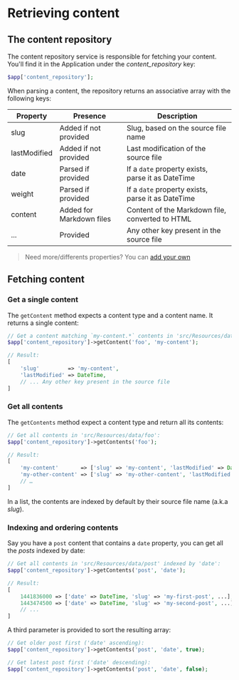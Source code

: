 # Retrieving content

## The content repository

The content repository service is responsible for fetching your content. You'll find it in the Application under the *content_repository* key:

``` php
$app['content_repository'];
```

When parsing a content, the repository returns an associative array with the following keys:

Property      | Presence                 | Description
------------- | ------------------------ | -----------------------------------
slug          | Added if not provided    | Slug, based on the source file name
lastModified  | Added if not provided    | Last modification of the source file
date          | Parsed if provided       | If a `date` property exists, parse it as DateTime
weight        | Parsed if provided       | If a `date` property exists, parse it as DateTime
content       | Added for Markdown files | Content of the Markdown file, converted to HTML
...           | Provided                 | Any other key present in the source file

> Need more/differents properties? You can [add your own](../content/property-handlers)

## Fetching content

### Get a single content

The `getContent` method expects a content type and a content name. It returns a single content:

``` php
// Get a content matching `my-content.*` contents in 'src/Resources/data/foo':
$app['content_repository']->getContent('foo', 'my-content');

// Result:
[
    'slug'         => 'my-content',
    'lastModified' => DateTime,
    // ... Any other key present in the source file
]
```

### Get all contents

The `getContents` method expect a content type and return all its contents:

``` php
// Get all contents in 'src/Resources/data/foo':
$app['content_repository']->getContents('foo');

// Result:
[
    'my-content'       => ['slug' => 'my-content', 'lastModified' => DateTime, ...],
    'my-other-content' => ['slug' => 'my-other-content', 'lastModified' => DateTime, ...],
    // …
]
```

In a list, the contents are indexed by default by their source file name (a.k.a _slug_).

### Indexing and ordering contents

Say you have a `post` content that contains a `date` property, you can get all the _posts_ indexed by date:

``` php
// Get all contents in 'src/Resources/data/post' indexed by 'date':
$app['content_repository']->getContents('post', 'date');

// Result:
[
    1441836000 => ['date' => DateTime, 'slug' => 'my-first-post', ...],
    1443474500 => ['date' => DateTime, 'slug' => 'my-second-post', ...],
    // ...
]
```

A third parameter is provided to sort the resulting array:

``` php
// Get older post first ('date' ascending):
$app['content_repository']->getContents('post', 'date', true);

// Get latest post first ('date' descending):
$app['content_repository']->getContents('post', 'date', false);
```

